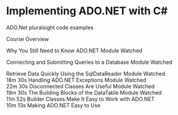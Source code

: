 # Implementing ADO.NET with C#
 ADO.Net pluralsight code examples
 
 
 
 
 
 
Course Overview		

Why You Still Need to Know ADO.NET	Module Watched	

Connecting and Submitting Queries to a Database	Module Watched	

Retrieve Data Quickly Using the SqlDataReader	Module Watched	
18m 30s	
Handling ADO.NET Exceptions	Module Watched	
22m 30s	
Disconnected Classes Are Useful	Module Watched	
19m 30s	
The Building Blocks of the DataTable	Module Watched	
11m 52s	
Builder Classes Make It Easy to Work with ADO.NET		
10m 13s	
Making ADO.NET Easy to Use
